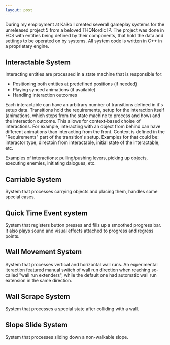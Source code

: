 ```yaml
---
layout: post
---
```


During my employment at Kaiko I created severall gameplay systems for the unreleased project 5 from a beloved THQNordic IP. The project was done in ECS with entities being defined by their components, that hold the data and settings to be operated on by systems. All system code is written in C++ in a proprietary engine.


## Interactable System

Interacting entities are processed in a state machine that is responsible for:

- Positioning both entities at predefined positions (if needed)
- Playing synced animations (if available)
- Handling interaction outcomes

Each interactable can have an arbitrary number of transitions defined in it's setup data. Transitions hold the requirements, setup for the interaction itself (animations, which steps from the state machine to process and how) and the interaction outcome. This allows for context-based choise of interactions. For example, interacting with an object from behind can have different animations than interacting from the front. Context is defined in the "Requirements" part of the transition's setup. Examples for that could be: interactor type, directoin from interactable, initial state of the interactable, etc.

Examples of interactions: pulling/pushing levers, picking up objects, executing enemies, initiating dalogues, etc.

## Carriable System

System that processes carrying objects and placing them, handles some special cases.

## Quick Time Event system

System that registers button presses and fills up a smoothed progress bar. It also plays sound and visual effects attached to progress and regress points.


## Wall Movement System

System that processes vertical and horizontal wall runs. An experimental iteraction featured manual switch of wall run direction when reaching so-called "wall run extenders", while the default one had automatic wall run extension in the same direction.


## Wall Scrape System

System that processes a special state after colliding with a wall.

## Slope Slide System

System that processes sliding down a non-walkable slope.


